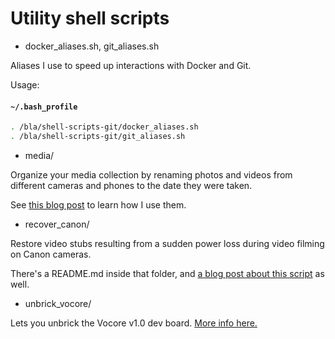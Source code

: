 # Utility shell scripts

* docker_aliases.sh, git_aliases.sh

Aliases I use to speed up interactions with Docker and Git.

Usage:
#### **`~/.bash_profile`**
``` bash
. /bla/shell-scripts-git/docker_aliases.sh
. /bla/shell-scripts-git/git_aliases.sh
```

* media/

Organize your media collection by renaming photos and videos from
different cameras and phones to the date they were taken.

See
[this blog post](https://www.shortn0tes.com/2018/11/organize-media-library.html)
to learn how I use them.

* recover_canon/

Restore video stubs resulting from a sudden power loss during video filming on Canon cameras.

There's a README.md inside that folder, and
[a blog post about this script](https://www.shortn0tes.com/2019/03/restore-canon-videos.html)
as well.

* unbrick_vocore/

Lets you unbrick the Vocore v1.0 dev board.
[More info here.](https://www.shortn0tes.com/2015/11/vocore-tutorial-blinking-led-using.html)